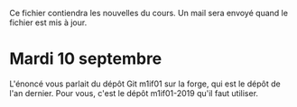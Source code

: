 Ce fichier contiendra les nouvelles du cours. Un mail sera envoyé
quand le fichier est mis à jour.

# Mardi 10 septembre

L'énoncé vous parlait du dépôt Git m1if01 sur la forge, qui est le
dépôt de l'an dernier. Pour vous, c'est le dépôt m1if01-2019 qu'il
faut utiliser.
